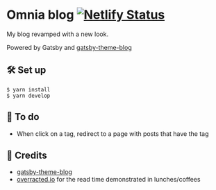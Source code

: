 # Omnia blog [![Netlify Status](https://api.netlify.com/api/v1/badges/331d7f12-0b80-41e9-92a6-25de649d36ad/deploy-status)](https://app.netlify.com/sites/unruffled-spence-4001a5/deploys)

My blog revamped with a new look. 

Powered by Gatsby and [gatsby-theme-blog](https://github.com/gatsbyjs/gatsby/tree/master/packages/gatsby-theme-blog#readme)

## 🛠 Set up

```
$ yarn install
$ yarn develop
```

## 📝 To do

* When click on a tag, redirect to a page with posts that have the tag

## 💐 Credits

* [gatsby-theme-blog](https://github.com/gatsbyjs/gatsby/tree/master/packages/gatsby-theme-blog#readme)
* [overracted.io](https://overreacted.io) for the read time demonstrated in lunches/coffees

